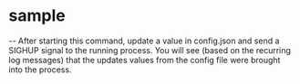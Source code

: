 # sample
--
After starting this command, update a value in config.json and send a SIGHUP
signal to the running process. You will see (based on the recurring log
messages) that the updates values from the config file were brought into the
process.
